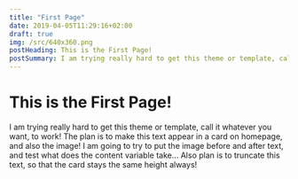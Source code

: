 ```yaml
---
title: "First Page"
date: 2019-04-05T11:29:16+02:00
draft: true
img: /src/640x360.png
postHeading: This is the First Page!
postSummary: I am trying really hard to get this theme or template, call it whatever you want, to work! The plan is to make this text appear in a card on homepage, and also the image! I am going to try to put the image before and after text, and test what does the content variable take... Also plan is to truncate this text, so that the card stays the same height always!
---
```


# This is the First Page!

I am trying really hard to get this theme or template, call it whatever you want, to work! The plan is to make this text appear in a card on homepage, and also the image! I am going to try to put the image before and after text, and test what does the content variable take... Also plan is to truncate this text, so that the card stays the same height always!

<!--more-->
